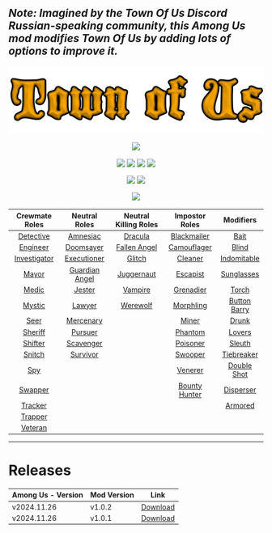 ## *Note: Imagined by the Town Of Us Discord Russian-speaking community, this Among Us mod modifies Town Of Us by adding lots of options to improve it.*

![LOGO](./Images/TOU-logo.png)

<p align="center">
  <img src="https://badgen.net/static/AmongUs/2024.11.26/red"> 
</p>

<p align="center">
  <a href="https://github.com/NesTT17/Town-Of-Us-Edited/releases"><img src="https://img.shields.io/github/v/release/NesTT17/Town-Of-Us-Edited?style=plastic"></a>
  <a href="https://github.com/NesTT17/Town-Of-Us-Edited/releases"><img src="https://img.shields.io/github/release-date/NesTT17/Town-Of-Us-Edited?style=plastic"></a>
  <a href="https://github.com/NesTT17/Town-Of-Us-Edited/releases"><img src="https://img.shields.io/github/downloads/NesTT17/Town-Of-Us-Edited/total?style=plastic"></a>
  <a href="https://github.com/NesTT17/Town-Of-Us-Edited/releases/latest"><img src="https://img.shields.io/github/downloads/nestt17/town-of-us-edited/latest/total?style=plastic"></a>
</p>

<p align="center">
  <a href="https://github.com/NesTT17/Town-Of-Us-Edited/issues"><img src="https://img.shields.io/github/issues-raw/NesTT17/Town-Of-Us-Edited?style=plastic"></a>
  <a href="https://github.com/NesTT17/Town-Of-Us-Edited/issues?q=is%3Aissue+is%3Aclosed"><img src="https://img.shields.io/github/issues-closed-raw/NesTT17/Town-Of-Us-Edited?style=plastic"></a>
</p>

<p align="center">
  <a href="https://github.com/NesTT17"><img src="https://img.shields.io/github/followers/nestt17?style=social"></a>
</p>

| **Crewmate Roles**            | **Neutral Roles**                 | **Neutral Killing Roles**                | **Impostor Roles**                | **Modifiers**                 |
|:-----------------------------:|:---------------------------------:|:----------------------------------------:|:---------------------------------:|:-----------------------------:|
| [Detective](#detective)        | [Amnesiac](#amnesiac)            | [Dracula](#dracula)                      | [Blackmailer](#blackmailer)       | [Bait](#bait)                 |
| [Engineer](#engineer)          | [Doomsayer](#doomsayer)          | [Fallen Angel](#fallen-angel)            | [Camouflager](#camouflager)       | [Blind](#blind)               |
| [Investigator](#investigator)  | [Executioner](#executioner)      | [Glitch](#glitch)                        | [Cleaner](#cleaner)               | [Indomitable](#indomitable)   |
| [Mayor](#mayor)                | [Guardian Angel](#guardian-angel)| [Juggernaut](#juggernaut)                | [Escapist](#escapist)             | [Sunglasses](#sunglasses)     |
| [Medic](#medic)                | [Jester](#jester)                | [Vampire](#vampire)                      | [Grenadier](#grenadier)           | [Torch](#torch)               |
| [Mystic](#mystic)              | [Lawyer](#lawyer)                | [Werewolf](#werewolf)                    | [Morphling](#morphling)           | [Button Barry](#button-barry) |
| [Seer](#seer)                  | [Mercenary](#mercenary)          |                                          | [Miner](#miner)                   | [Drunk](#drunk)               |
| [Sheriff](#sheriff)            | [Pursuer](#pursuer)              |                                          | [Phantom](#phantom)               | [Lovers](#lovers)             |
| [Shifter](#shifter)            | [Scavenger](#scavenger)          |                                          | [Poisoner](#poisoner)             | [Sleuth](#sleuth)             |
| [Snitch](#snitch)              | [Survivor](#survivor)            |                                          | [Swooper](#swooper)               | [Tiebreaker](#tiebreaker)     |
| [Spy](#spy)                    |                                  |                                          | [Venerer](#venerer)               | [Double Shot](#double-shot)   |
| [Swapper](#swapper)            |                                  |                                          | [Bounty Hunter](#bounty-hunter)   | [Disperser](#disperser)       |
| [Tracker](#tracker)            |                                  |                                          |                                   | [Armored](#armored)           |
| [Trapper](#trapper)            |                                  |                                          |                                   |                               |
| [Veteran](#veteran)            |                                  |                                          |                                   |                               |

-----------------------

# Releases
| Among Us - Version| Mod Version | Link |
|----------|-------------|-----------------|
| v2024.11.26 | v1.0.2 | [Download](https://github.com/NesTT17/Town-Of-Us-Edited/releases/tag/v1.0.2) |
| v2024.11.26 | v1.0.1 | [Download](https://github.com/NesTT17/Town-Of-Us-Edited/releases/tag/v1.0.1) |

